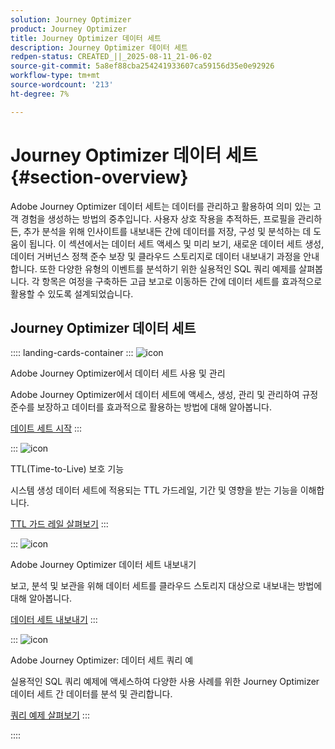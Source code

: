 ```yaml
---
solution: Journey Optimizer
product: Journey Optimizer
title: Journey Optimizer 데이터 세트
description: Journey Optimizer 데이터 세트
redpen-status: CREATED_||_2025-08-11_21-06-02
source-git-commit: 5a8ef88cba254241933607ca59156d35e0e92926
workflow-type: tm+mt
source-wordcount: '213'
ht-degree: 7%

---
```



# Journey Optimizer 데이터 세트{#section-overview}

Adobe Journey Optimizer 데이터 세트는 데이터를 관리하고 활용하여 의미 있는 고객 경험을 생성하는 방법의 중추입니다. 사용자 상호 작용을 추적하든, 프로필을 관리하든, 추가 분석을 위해 인사이트를 내보내든 간에 데이터를 저장, 구성 및 분석하는 데 도움이 됩니다. 이 섹션에서는 데이터 세트 액세스 및 미리 보기, 새로운 데이터 세트 생성, 데이터 거버넌스 정책 준수 보장 및 클라우드 스토리지로 데이터 내보내기 과정을 안내합니다. 또한 다양한 유형의 이벤트를 분석하기 위한 실용적인 SQL 쿼리 예제를 살펴봅니다. 각 항목은 여정을 구축하든 고급 보고로 이동하든 간에 데이터 세트를 효과적으로 활용할 수 있도록 설계되었습니다.

## Journey Optimizer 데이터 세트

:::: landing-cards-container
:::
![icon](https://cdn.experienceleague.adobe.com/icons/circle-play.svg)

Adobe Journey Optimizer에서 데이터 세트 사용 및 관리

Adobe Journey Optimizer에서 데이터 세트에 액세스, 생성, 관리 및 관리하여 규정 준수를 보장하고 데이터를 효과적으로 활용하는 방법에 대해 알아봅니다.

[데이트 세트 시작](../using/data/get-started-datasets.md)
:::

:::
![icon](https://cdn.experienceleague.adobe.com/icons/shield-halved.svg)

TTL(Time-to-Live) 보호 기능

시스템 생성 데이터 세트에 적용되는 TTL 가드레일, 기간 및 영향을 받는 기능을 이해합니다.

[TTL 가드 레일 살펴보기](../using/data/datasets-ttl.md)
:::

:::
![icon](https://cdn.experienceleague.adobe.com/icons/list-check.svg)

Adobe Journey Optimizer 데이터 세트 내보내기

보고, 분석 및 보관을 위해 데이터 세트를 클라우드 스토리지 대상으로 내보내는 방법에 대해 알아봅니다.

[데이터 세트 내보내기](../using/data/export-datasets.md)
:::

:::
![icon](https://cdn.experienceleague.adobe.com/icons/code-branch.svg)

Adobe Journey Optimizer: 데이터 세트 쿼리 예

실용적인 SQL 쿼리 예제에 액세스하여 다양한 사용 사례를 위한 Journey Optimizer 데이터 세트 간 데이터를 분석 및 관리합니다.

[쿼리 예제 살펴보기](../using/data/datasets-query-examples.md)
:::

::::
